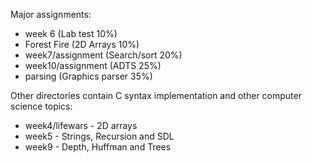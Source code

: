 Major assignments:
* week 6 (Lab test 10%)
* Forest Fire (2D Arrays 10%)
* week7/assignment (Search/sort 20%)
* week10/assignment (ADTS 25%)
* parsing (Graphics parser 35%)

Other directories contain C syntax implementation and other computer science topics:
* week4/lifewars - 2D arrays
* week5 - Strings, Recursion and SDL
* week9 - Depth, Huffman and Trees
